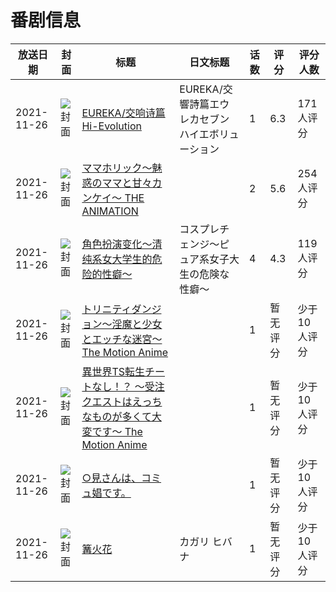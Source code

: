 # 番剧信息

|放送日期|封面|标题|日文标题|话数|评分|评分人数|
|---|---|---|---|---|---|---|
|2021-11-26|![封面](https://lain.bgm.tv/pic/cover/c/cc/01/211439_sttHH.jpg)|[EUREKA/交响诗篇 Hi-Evolution](https://bangumi.tv/subject/211439)|EUREKA/交響詩篇エウレカセブン ハイエボリューション|1|6.3|171人评分|
|2021-11-26|![封面](https://bangumi.tv/img/no_icon_subject.png)|[ママホリック～魅惑のママと甘々カンケイ～ THE ANIMATION](https://bangumi.tv/subject/351921)||2|5.6|254人评分|
|2021-11-26|![封面](https://bangumi.tv/img/no_icon_subject.png)|[角色扮演变化～清纯系女大学生的危险的性癖～](https://bangumi.tv/subject/354255)|コスプレチェンジ～ピュア系女子大生の危険な性癖～|4|4.3|119人评分|
|2021-11-26|![封面](https://bangumi.tv/img/no_icon_subject.png)|[トリニティダンジョン～淫魔と少女とエッチな迷宮～ The Motion Anime](https://bangumi.tv/subject/363313)||1|暂无评分|少于10人评分|
|2021-11-26|![封面](https://bangumi.tv/img/no_icon_subject.png)|[異世界TS転生チートなし！？ ～受注クエストはえっちなものが多くて大変です～ The Motion Anime](https://bangumi.tv/subject/363497)||1|暂无评分|少于10人评分|
|2021-11-26|![封面](https://bangumi.tv/img/no_icon_subject.png)|[○見さんは、コミュ娼です。](https://bangumi.tv/subject/365736)||1|暂无评分|少于10人评分|
|2021-11-26|![封面](https://lain.bgm.tv/pic/cover/c/61/81/410173_WW434.jpg)|[篝火花](https://bangumi.tv/subject/410173)|カガリ ヒバナ|1|暂无评分|少于10人评分|
